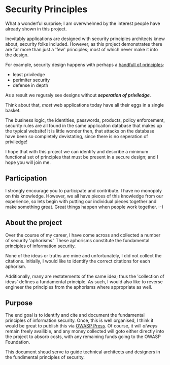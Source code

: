 # Security Principles

What a wonderful surprise; I am overwhelmed by the interest people have already shown in this project.

Inevitably applications are designed with security principles architects knew about, security folks included. 
However, as this project demonstrates there are far more than just a 'few' principles; most of which never make it into the design.

For example, security design happens with perhaps a [handfull of principles](https://www.owasp.org/index.php/Category:Principle):

* least priviledge
* perimiter security
* defense in depth
 
As a result we reguraly see designs without ***seperation of priviledge***. 

Think about that, *most* web applications today have all their eggs in a single basket.

The business logic, the identities, passwords, products, policy enforcement, security rules are all found in the same applicaiton database that makes up the typical website!
It is little wonder then, that attacks on the database have been so completely devistating, since there is no seperation of priviledge!

I hope that with this project we can identify and describe a minimum functional set of principles that must be present in a secure design; and I hope you will join me.

## Participation 

I strongly encourage you to participate and contribute. 
I have no monopoly on this knowledge. However, we all have pieces of this knowledge from our experience, so lets begin with putting our individual pieces together and make something great. Great things happen when people work together. :-)

## About the project 

Over the course of my career, I have come across and collected a number of security 'aphorisms.'  These aphorisms constitute the fundamental principles of information security.  

None of the ideas or truths are mine and unfortunately, I did not collect the citations. Initially, I would like to identify the correct citations for each aphorism. 

Additionally, many are restatements of the same idea; thus the 'collection of ideas' defines a fundamental principle. As such, I would also like to reverse engineer the principles from the aphorisms where appropriate as well.


## Purpose

The end goal is to identify and cite and document the fundamental principles of information security. Once, this is well organised, I think it would be great to publish this via [OWASP Press](http://scriptogr.am/dennis-groves/post/owasp-press).
Of course, it will *always* remain freely availible, and any money collected will goto either directly into the project to absorb costs, with any remaining funds going to the OWASP Foundation. 

This document shoud serve to guide technical architects and designers in the fundimental principles of security. 
